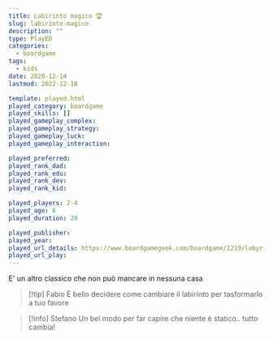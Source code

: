 ```yaml
---
title: Labirinto magico 🏆
slug: labirinto-magico
description: ""
type: PlayED
categories:
  - boardgame
tags:
  - kids
date: 2020-12-14
lastmod: 2022-12-18

template: played.html
played_category: boardgame
played_skills: []
played_gameplay_complex: 
played_gameplay_strategy: 
played_gameplay_luck: 
played_gameplay_interaction: 

played_preferred: 
played_rank_dad: 
played_rank_edu: 
played_rank_dev: 
played_rank_kid: 

played_players: 2-4
played_age: 6
played_duration: 20

played_publisher: 
played_year: 
played_url_details: https://www.boardgamegeek.com/boardgame/1219/labyrinth
played_url_play: 
---
```


E' un altro classico che non può mancare in nessuna casa

> [!tip] Fabio
> È bello decidere come cambiare il labirinto per tasformarlo a tuo favore

> [!info] Stefano
> Un bel modo per far capire che niente è statico.. tutto cambia!


